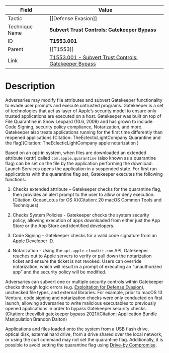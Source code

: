 
|Field|Value|
|---|---|
|Tactic|[[Defense Evasion]]|
|Technique Name|**Subvert Trust Controls: Gatekeeper Bypass**|
|ID|**T1553.001**|
|Parent|[[T1553]]|
|Link|[T1553.001 - Subvert Trust Controls: Gatekeeper Bypass](https://attack.mitre.org/techniques/T1553/001)|

# Description

Adversaries may modify file attributes and subvert Gatekeeper functionality to evade user prompts and execute untrusted programs. Gatekeeper is a set of technologies that act as layer of Apple’s security model to ensure only trusted applications are executed on a host. Gatekeeper was built on top of File Quarantine in Snow Leopard (10.6, 2009) and has grown to include Code Signing, security policy compliance, Notarization, and more. Gatekeeper also treats applications running for the first time differently than reopened applications.(Citation: TheEclecticLightCompany Quarantine and the flag)(Citation: TheEclecticLightCompany apple notarization )

Based on an opt-in system, when files are downloaded an extended attribute (xattr) called `com.apple.quarantine` (also known as a quarantine flag) can be set on the file by the application performing the download. Launch Services opens the application in a suspended state. For first run applications with the quarantine flag set, Gatekeeper executes the following functions:

1. Checks extended attribute – Gatekeeper checks for the quarantine flag, then provides an alert prompt to the user to allow or deny execution.(Citation: OceanLotus for OS X)(Citation: 20 macOS Common Tools and Techniques)

2. Checks System Policies - Gatekeeper checks the system security policy, allowing execution of apps downloaded from either just the App Store or the App Store and identified developers.

3. Code Signing – Gatekeeper checks for a valid code signature from an Apple Developer ID.

4. Notarization - Using the `api.apple-cloudkit.com` API, Gatekeeper reaches out to Apple servers to verify or pull down the notarization ticket and ensure the ticket is not revoked. Users can override notarization, which will result in a prompt of executing an “unauthorized app” and the security policy will be modified.

Adversaries can subvert one or multiple security controls within Gatekeeper checks through logic errors (e.g. [Exploitation for Defense Evasion](https://attack.mitre.org/techniques/T1211)), unchecked file types, and external libraries. For example, prior to macOS 13 Ventura, code signing and notarization checks were only conducted on first launch, allowing adversaries to write malicious executables to previously opened applications in order to bypass Gatekeeper security checks.(Citation: theevilbit gatekeeper bypass 2021)(Citation: Application Bundle Manipulation Brandon Dalton)

Applications and files loaded onto the system from a USB flash drive, optical disk, external hard drive, from a drive shared over the local network, or using the curl command may not set the quarantine flag. Additionally, it is possible to avoid setting the quarantine flag using [Drive-by Compromise](https://attack.mitre.org/techniques/T1189).